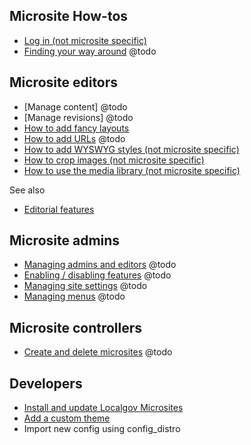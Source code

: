 ## Microsite How-tos

- [Log in (not microsite specific)](content/how-to/how-to-log-in.html)
- [Finding your way around](/find-your-way-around.md) @todo

## Microsite editors
- [Manage content] @todo
- [Manage revisions] @todo
- [How to add fancy layouts](/microsites/how-to/fancy-layouts.md)
- [How to add URLs](/microsites/how-to/add-URLs.md) @todo
- [How to add WYSWYG styles (not microsite specific)](/content/how-to/how-to-wysiwyg-styles.html)
- [How to crop images (not microsite specific)](/content/how-to/how-to-crop-images.html)
- [How to use the media library (not microsite specific)](/content/how-to/how-to-media-library.html)

See also
- [Editorial features](/microsites/features/editorial.md)

## Microsite admins
- [Managing admins and editors](/microsites/how-to/add-microsite-editors.md) @todo
- [Enabling / disabling features](/microsites/how-to/enable-disable-content.md) @todo
- [Managing site settings](/microsites/how-to/manage-site-settings.md) @todo
- [Managing menus](/microsites/how-to/manage-menus.md) @todo
 
## Microsite controllers
- [Create and delete microsites](/microsites/how-to/create-delete-microsite.md) @todo

## Developers
- [Install and update Localgov Microsites](/microsites/how-to/install-update.md)
- [Add a custom theme](/microsites/how-to/add-custom-theme.md)
- Import new config using config_distro

